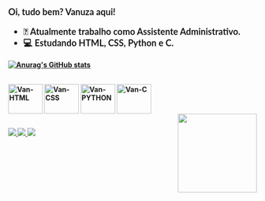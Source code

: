 <font size="4" face="lato"><b>Oi, tudo bem? Vanuza aqui!

- 💼 Atualmente trabalho como Assistente Administrativo.
- 💻 Estudando HTML, CSS, Python e C.
<b>
  </font>

[![Anurag's GitHub stats](https://github-readme-stats.vercel.app/api?username=VanuzaMendes&show_icons=true&theme=synthwave)](https://github.com/VanuzaMendes/github-readme-stats)

<div style="display: inline_block"><br>

  <img align="center" alt="Van-HTML" height="60" width="70" src="https://cdn.jsdelivr.net/gh/devicons/devicon@latest/icons/html5/html5-original-wordmark.svg">
  <img align="center" alt="Van-CSS" height="60" width="70" src="https://cdn.jsdelivr.net/gh/devicons/devicon@latest/icons/css3/css3-original-wordmark.svg">
  <img align="center" alt="Van-PYTHON" height="60" width="70" src="https://cdn.jsdelivr.net/gh/devicons/devicon@latest/icons/python/python-original-wordmark.svg">
  <img align="center" alt="Van-C" height="60" width="70" src="https://cdn.jsdelivr.net/gh/devicons/devicon@latest/icons/c/c-original.svg">
</div>

<div>
  <img align="right" height="160" widht="160" src="https://cdn.discordapp.com/attachments/1206723623591616572/1238201190999785566/Design_sem_nome.gif?ex=663e6c38&is=663d1ab8&hm=c699ba5ae9d91b5c45668fd15c89746ec1685ff5ce025995b09c2cdcc3ae3735&">
</div>


##



<div>
  
  <a href= "mailto:vanuzacredipag197@outlook.com"><img src="https://img.shields.io/badge/Microsoft_Outlook-0078D4?style=for-the-badge&logo=microsoft-outlook&logoColor=white">
  <a href= "https://instagram.com/vanuza_freitas_" target="_blank"><img src="https://img.shields.io/badge/Instagram-E4405F?style=for-the-badge&logo=instagram&logoColor=white">
  <a href= "https://www.linkedin.com/in/vanuza-mendes-freitas-dos-santos-790787245" target="_blank"><img src="https://img.shields.io/badge/LinkedIn-0077B5?style=for-the-badge&logo=linkedin&logoColor=white">
  
</div>
          
